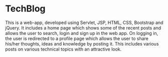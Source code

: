 # TechBlog
This is a web-app, developed using Servlet, JSP, HTML, CSS, Bootstrap and jQuery.
It includes a home page which shows some of the recent posts and allows the user to search, login and sign up in the web app.
On logging in, the user is redirected to a profile page which allows the user to share his/her thoughts, ideas and knowledge by posting it.
This includes various posts on various technical topics with an attractive look.
